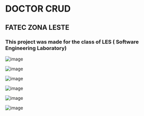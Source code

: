 <div>
<h1>DOCTOR CRUD</h1>
<h2>FATEC ZONA LESTE</h2>
<h3>This project was made for the class of LES (
Software Engineering Laboratory)</h3>

![image](https://user-images.githubusercontent.com/64970716/120227299-4b6ad780-c21f-11eb-8aa5-a43b974ce7da.png)
 
![image](https://user-images.githubusercontent.com/64970716/120227399-70f7e100-c21f-11eb-859b-1d96d5d19f3a.png)
  
![image](https://user-images.githubusercontent.com/64970716/120227434-88cf6500-c21f-11eb-92ab-bb35a8c78fe7.png)
 
![image](https://user-images.githubusercontent.com/64970716/120227482-9f75bc00-c21f-11eb-8f8e-65574aaf39cd.png)
  
![image](https://user-images.githubusercontent.com/64970716/120227530-b4524f80-c21f-11eb-95e4-4715bc45afe8.png)
 
![image](https://user-images.githubusercontent.com/64970716/120227563-c7651f80-c21f-11eb-8ced-97d88fb39a64.png)
  
</div>
